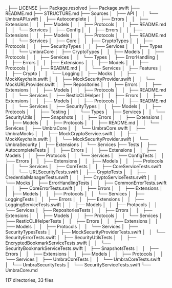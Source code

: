 .
├── LICENSE
├── Package.resolved
├── Package.swift
├── README.md
├── STRUCTURE.md
├── Sources
│   ├── API
│   │   └── UmbraAPI.swift
│   ├── Autocomplete
│   │   ├── Errors
│   │   ├── Extensions
│   │   ├── Models
│   │   ├── Protocols
│   │   ├── README.md
│   │   └── Services
│   ├── Config
│   │   ├── Errors
│   │   ├── Extensions
│   │   ├── Models
│   │   ├── Protocols
│   │   ├── README.md
│   │   └── Services
│   ├── Core
│   │   ├── CryptoTypes
│   │   ├── Protocols
│   │   ├── SecurityTypes
│   │   ├── Services
│   │   ├── Types
│   │   └── UmbraCore
│   ├── CryptoTypes
│   │   ├── Models
│   │   ├── Protocols
│   │   ├── Services
│   │   └── Types
│   ├── ErrorHandling
│   │   ├── Errors
│   │   ├── Extensions
│   │   ├── Models
│   │   ├── Protocols
│   │   ├── README.md
│   │   └── Services
│   ├── Features
│   │   ├── Crypto
│   │   └── Logging
│   ├── Mocks
│   │   ├── MockKeychain.swift
│   │   ├── MockSecurityProvider.swift
│   │   └── MockURLProvider.swift
│   ├── Repositories
│   │   ├── Errors
│   │   ├── Extensions
│   │   ├── Models
│   │   ├── Protocols
│   │   ├── README.md
│   │   └── Services
│   ├── ResticCLIHelper
│   │   ├── Errors
│   │   ├── Extensions
│   │   ├── Models
│   │   ├── Protocols
│   │   ├── README.md
│   │   └── Services
│   ├── SecurityTypes
│   │   ├── Models
│   │   ├── Protocols
│   │   ├── Testing
│   │   └── Types
│   ├── Services
│   │   └── SecurityUtils
│   ├── Snapshots
│   │   ├── Errors
│   │   ├── Extensions
│   │   ├── Models
│   │   ├── Protocols
│   │   ├── README.md
│   │   └── Services
│   ├── UmbraCore
│   │   └── UmbraCore.swift
│   ├── UmbraMocks
│   │   ├── MockCryptoService.swift
│   │   ├── MockKeychain.swift
│   │   └── MockSecurityProvider.swift
│   └── UmbraSecurity
│       ├── Extensions
│       └── Services
├── Tests
│   ├── AutocompleteTests
│   │   ├── Errors
│   │   ├── Extensions
│   │   ├── Models
│   │   ├── Protocols
│   │   └── Services
│   ├── ConfigTests
│   │   ├── Errors
│   │   ├── Extensions
│   │   ├── Models
│   │   ├── Protocols
│   │   └── Services
│   ├── CoreTests
│   │   ├── CoreServiceTests.swift
│   │   └── URLSecurityTests.swift
│   ├── CryptoTests
│   │   ├── CredentialManagerTests.swift
│   │   ├── CryptoServiceTests.swift
│   │   └── Mocks
│   ├── ErrorHandlingTests
│   │   ├── CommonErrorTests.swift
│   │   ├── CoreErrorTests.swift
│   │   ├── Errors
│   │   ├── Extensions
│   │   ├── Models
│   │   ├── Protocols
│   │   └── Services
│   ├── LoggingTests
│   │   ├── Errors
│   │   ├── Extensions
│   │   ├── LoggingServiceTests.swift
│   │   ├── Models
│   │   ├── Protocols
│   │   └── Services
│   ├── RepositoriesTests
│   │   ├── Errors
│   │   ├── Extensions
│   │   ├── Models
│   │   ├── Protocols
│   │   └── Services
│   ├── ResticCLIHelperTests
│   │   ├── Errors
│   │   ├── Extensions
│   │   ├── Models
│   │   ├── Protocols
│   │   └── Services
│   ├── SecurityTypesTests
│   │   ├── MockSecurityProviderTests.swift
│   │   └── SecurityErrorTests.swift
│   ├── SecurityUtilsTests
│   │   ├── EncryptedBookmarkServiceTests.swift
│   │   └── SecurityBookmarkServiceTests.swift
│   ├── SnapshotsTests
│   │   ├── Errors
│   │   ├── Extensions
│   │   ├── Models
│   │   ├── Protocols
│   │   └── Services
│   ├── UmbraCoreTests
│   │   └── UmbraCoreTests.swift
│   └── UmbraSecurityTests
│       └── SecurityServiceTests.swift
└── UmbraCore.md

117 directories, 33 files
